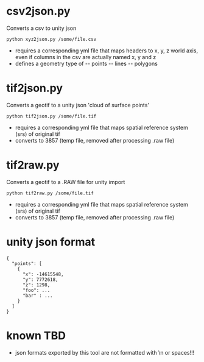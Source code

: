 # csv2json.py
Converts a csv to unity json

`python xyz2json.py /some/file.csv`

- requires a corresponding yml file that maps headers to x, y, z world axis, even if columns in the csv are actually named x, y and z
- defines a geometry type of 
-- points
-- lines
-- polygons

# tif2json.py
Converts a geotif to a unity json 'cloud of surface points'

`python tif2json.py /some/file.tif`

- requires a corresponding yml file that maps spatial reference system (srs) of original tif
- converts to 3857 (temp file, removed after processing .raw file)

# tif2raw.py
Converts a geotif to a .RAW file for unity import

`python tif2raw.py /some/file.tif`

- requires a corresponding yml file that maps spatial reference system (srs) of original tif
- converts to 3857 (temp file, removed after processing .raw file)

# unity json format 
```
{
  "points": [
    {
      "x": -14615548,
      "y": 7772618,
      "z": 1298,
      "foo": ...
      "bar" : ...
    }
  ]
}
```

# known TBD
- json formats exported by this tool are not formatted with \n or spaces!!!
